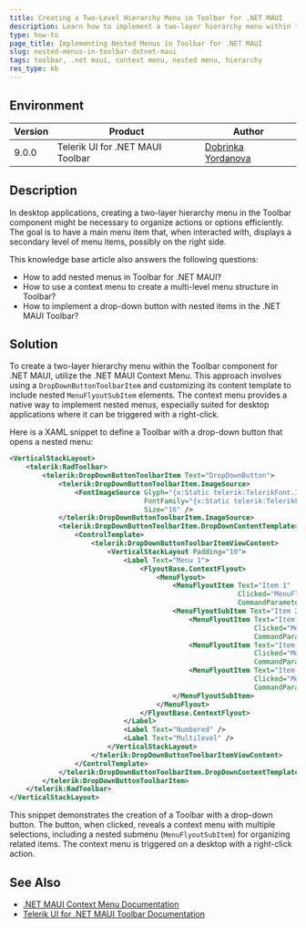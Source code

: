 ```yaml
---
title: Creating a Two-Level Hierarchy Menu in Toolbar for .NET MAUI
description: Learn how to implement a two-layer hierarchy menu within the Toolbar component for .NET MAUI using context menus for desktop applications.
type: how-to
page_title: Implementing Nested Menus in Toolbar for .NET MAUI
slug: nested-menus-in-toolbar-dotnet-maui
tags: toolbar, .net maui, context menu, nested menu, hierarchy
res_type: kb
---
```


## Environment

| Version | Product | Author | 
| --- | --- | ---- | 
| 9.0.0 | Telerik UI for .NET MAUI Toolbar | [Dobrinka Yordanova](https://www.telerik.com/blogs/author/dobrinka-yordanova)| 

## Description

In desktop applications, creating a two-layer hierarchy menu in the Toolbar component might be necessary to organize actions or options efficiently. The goal is to have a main menu item that, when interacted with, displays a secondary level of menu items, possibly on the right side. 

This knowledge base article also answers the following questions:
- How to add nested menus in Toolbar for .NET MAUI?
- How to use a context menu to create a multi-level menu structure in Toolbar?
- How to implement a drop-down button with nested items in the .NET MAUI Toolbar?

## Solution

To create a two-layer hierarchy menu within the Toolbar component for .NET MAUI, utilize the .NET MAUI Context Menu. This approach involves using a `DropDownButtonToolbarItem` and customizing its content template to include nested `MenuFlyoutSubItem` elements. The context menu provides a native way to implement nested menus, especially suited for desktop applications where it can be triggered with a right-click.

Here is a XAML snippet to define a Toolbar with a drop-down button that opens a nested menu:

```xml
<VerticalStackLayout>
    <telerik:RadToolbar>
        <telerik:DropDownButtonToolbarItem Text="DropDownButton">
            <telerik:DropDownButtonToolbarItem.ImageSource>
                <FontImageSource Glyph="{x:Static telerik:TelerikFont.IconBulleting}"
                                 FontFamily="{x:Static telerik:TelerikFont.Name}"
                                 Size="16" />
            </telerik:DropDownButtonToolbarItem.ImageSource>
            <telerik:DropDownButtonToolbarItem.DropDownContentTemplate>
                <ControlTemplate>
                    <telerik:DropDownButtonToolbarItemViewContent>
                        <VerticalStackLayout Padding="10">
                            <Label Text="Menu 1">
                                <FlyoutBase.ContextFlyout>
                                    <MenuFlyout>
                                        <MenuFlyoutItem Text="Item 1"
                                                        Clicked="MenuFlyoutItem_Clicked"
                                                        CommandParameter="Param1" />
                                        <MenuFlyoutSubItem Text="Item 2">
                                            <MenuFlyoutItem Text="Item 21"
                                                            Clicked="MenuFlyoutItem_Clicked_1"
                                                            CommandParameter="Param2" />
                                            <MenuFlyoutItem Text="Item 22"
                                                            Clicked="MenuFlyoutItem_Clicked_2"
                                                            CommandParameter="Param3" />
                                            <MenuFlyoutItem Text="Item 23"
                                                            Clicked="MenuFlyoutItem_Clicked_3"
                                                            CommandParameter="Param4" />
                                        </MenuFlyoutSubItem>
                                    </MenuFlyout>
                                </FlyoutBase.ContextFlyout>
                            </Label>
                            <Label Text="Numbered" />
                            <Label Text="Multilevel" />
                        </VerticalStackLayout>
                    </telerik:DropDownButtonToolbarItemViewContent>
                </ControlTemplate>
            </telerik:DropDownButtonToolbarItem.DropDownContentTemplate>
        </telerik:DropDownButtonToolbarItem>
    </telerik:RadToolbar>
</VerticalStackLayout>
```

This snippet demonstrates the creation of a Toolbar with a drop-down button. The button, when clicked, reveals a context menu with multiple selections, including a nested submenu (`MenuFlyoutSubItem`) for organizing related items. The context menu is triggered on a desktop with a right-click action.

## See Also

- [.NET MAUI Context Menu Documentation](https://learn.microsoft.com/en-us/dotnet/maui/user-interface/context-menu?view=net-maui-9.0)
- [Telerik UI for .NET MAUI Toolbar Documentation](https://docs.telerik.com/devtools/maui/controls/toolbar/overview)
